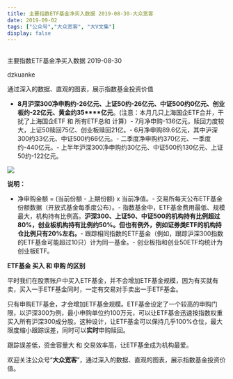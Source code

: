 ```yaml
---
title: 主要指数ETF基金净买入数据 2019-08-30-大众宽客
date: 2019-09-02
tags: ["公众号","大众宽客", "大V文集"]
display: false
---
```



## 



主要指数ETF基金净买入数据 2019-08-30




dzkuanke




通过深入的数据、直观的图表，展示指数基金投资价值

- **8月****沪深300净申购约****-26****亿元、上证50约****-26****亿元、中证500约0亿元、创业板约****-22****亿元、黄金约****35****亿元**。(注意：本月几只上海国企ETF合并，干扰了上海国企ETF 和 所有ETF总和 计算）- 7月净申购-136亿元，赎回力度较大，上证50赎回75亿、创业板赎回21亿。- 6月净申购89.6亿元，其中沪深300约33亿元、中证500约66亿元。- 二季度净申购约370亿元、一季度约-440亿元。- 上半年沪深300净申购约30亿元、中证500约130亿元、上证50约-122亿元。


<img class="rich_pages" data-ratio="1.4495614035087718" data-s="300,640" src="https://mmbiz.qpic.cn/mmbiz_png/PKw3FQPmhIhXUNicXZOyq2OCzz2JPweZAjUCZn9HibpOoJRcbadogn2iayXeAHTx7nn7tMOcyoBajptqoiaK86bz5A/640?wx_fmt=png" data-type="png" data-w="912" style=""/>

**说明：**
- 净申购金额 = (当前份额 - 上期份额) x 当前净值。- 交易所每天公布ETF基金份额数据（开放式基金每季度公布）。- 指数基金中，ETF基金费用最低、规模最大，机构持有比例高。**沪深300、上证50、中证500的机构持有比例超过80%，创业板机构持有比例约50%。但也有例外，例如证券类ETF的机构持仓比例只有20%左右。**- 跟踪相同指数的ETF基金（例如，跟踪沪深300指数的ETF基金可能超过10只）计为同一基金。- 创业板指和创业50ETF均统计为创业板ETF。






**ETF基金 买入 和 申购 的区别**



平时我们在股票账户中买入ETF基金，并不会增加ETF基金规模，因为有买就有卖，买入一手ETF基金同时，一定有交易对手卖出一手ETF基金。



只有申购ETF基金，才会增加ETF基金规模。ETF基金设定了一个较高的申购门限，以沪深300为例，最小申购单位约100万元，可以让ETF基金迅速按指数权重买入所有沪深300成分股。这种设计，让ETF基金可以保持几乎100%仓位，最大限度缩小跟踪误差，同时可以**实时**申购赎回。



跟踪误差低，资金容量大&nbsp;和 交易效率高，让ETF基金成为机构最爱。





欢迎关注公众号“**大众宽客**”，通过深入的数据、直观的图表，展示指数基金投资价值。








